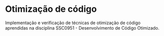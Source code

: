 # Otimização de código

Implementação e verificação de técnicas de otimização de código aprendidas na disciplina SSC0951 - Desenvolvimento de Código Otimizado.
